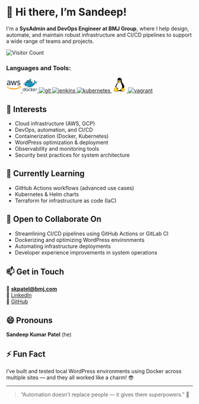 # 👋 Hi there, I’m Sandeep!

I'm a **SysAdmin and DevOps Engineer at BMJ Group**, where I help design, automate, and maintain robust infrastructure and CI/CD pipelines to support a wide range of teams and projects.

![Visitor Count](https://visitor-badge.laobi.icu/badge?page_id=skpatel-bmj.skpatel-bmj)
<h3 align="left">Languages and Tools:</h3>
<p align="left"> <a href="https://aws.amazon.com" target="_blank" rel="noreferrer"> <img src="https://raw.githubusercontent.com/devicons/devicon/master/icons/amazonwebservices/amazonwebservices-original-wordmark.svg" alt="aws" width="40" height="40"/> </a> <a href="https://www.docker.com/" target="_blank" rel="noreferrer"> <img src="https://raw.githubusercontent.com/devicons/devicon/master/icons/docker/docker-original-wordmark.svg" alt="docker" width="40" height="40"/> </a> <a href="https://git-scm.com/" target="_blank" rel="noreferrer"> <img src="https://www.vectorlogo.zone/logos/git-scm/git-scm-icon.svg" alt="git" width="40" height="40"/> </a> <a href="https://www.jenkins.io" target="_blank" rel="noreferrer"> <img src="https://www.vectorlogo.zone/logos/jenkins/jenkins-icon.svg" alt="jenkins" width="40" height="40"/> </a> <a href="https://kubernetes.io" target="_blank" rel="noreferrer"> <img src="https://www.vectorlogo.zone/logos/kubernetes/kubernetes-icon.svg" alt="kubernetes" width="40" height="40"/> </a> <a href="https://www.linux.org/" target="_blank" rel="noreferrer"> <img src="https://raw.githubusercontent.com/devicons/devicon/master/icons/linux/linux-original.svg" alt="linux" width="40" height="40"/> </a> <a href="https://www.vagrantup.com/" target="_blank" rel="noreferrer"> <img src="https://www.vectorlogo.zone/logos/vagrantup/vagrantup-icon.svg" alt="vagrant" width="40" height="40"/> </a> </p>


## 👀 Interests
- Cloud infrastructure (AWS, GCP)
- DevOps, automation, and CI/CD
- Containerization (Docker, Kubernetes)
- WordPress optimization & deployment
- Observability and monitoring tools
- Security best practices for system architecture

## 🌱 Currently Learning
- GitHub Actions workflows (advanced use cases)
- Kubernetes & Helm charts
- Terraform for infrastructure as code (IaC)

## 💞️ Open to Collaborate On
- Streamlining CI/CD pipelines using GitHub Actions or GitLab CI
- Dockerizing and optimizing WordPress environments
- Automating infrastructure deployments
- Developer experience improvements in system operations

## 📫 Get in Touch
📧 **skpatel@bmj.com**  
💼 [LinkedIn](https://www.linkedin.com/in/sandeep-kumar-patel-95774b18b/)  
🐙 [GitHub](https://github.com/Sandeep-bmj)

## 😄 Pronouns
**Sandeep Kumar Patel** (he)

## ⚡ Fun Fact
I’ve built and tested local WordPress environments using Docker across multiple sites — and they all worked like a charm! 😎

---

> “Automation doesn’t replace people — it gives them superpowers.” 🚀
